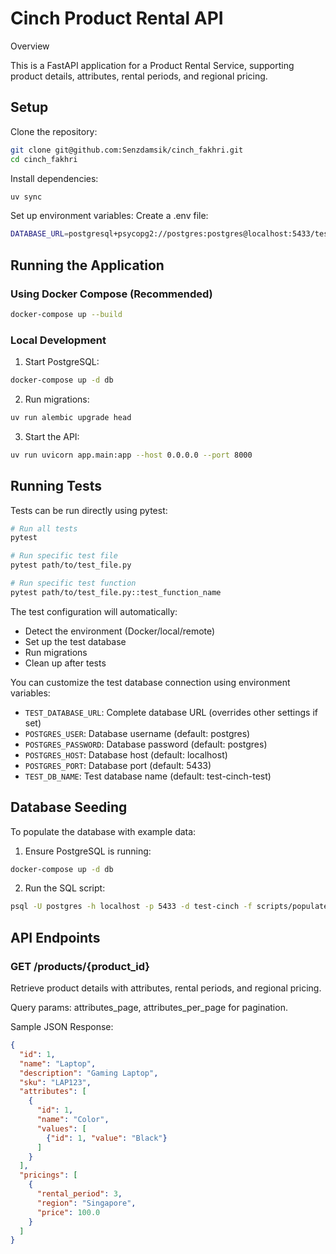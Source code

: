 # Cinch Product Rental API

Overview

This is a FastAPI application for a Product Rental Service, supporting product details, attributes, rental periods, and regional pricing.

## Setup

Clone the repository:
```bash
git clone git@github.com:Senzdamsik/cinch_fakhri.git
cd cinch_fakhri
```

Install dependencies:
```bash
uv sync
```

Set up environment variables: Create a .env file:
```bash
DATABASE_URL=postgresql+psycopg2://postgres:postgres@localhost:5433/test-cinch
```

## Running the Application

### Using Docker Compose (Recommended)
```bash
docker-compose up --build
```

### Local Development
1. Start PostgreSQL:
```bash
docker-compose up -d db
```

2. Run migrations:
```bash
uv run alembic upgrade head
```

3. Start the API:
```bash
uv run uvicorn app.main:app --host 0.0.0.0 --port 8000
```

## Running Tests

Tests can be run directly using pytest:

```bash
# Run all tests
pytest

# Run specific test file
pytest path/to/test_file.py

# Run specific test function
pytest path/to/test_file.py::test_function_name
```

The test configuration will automatically:
- Detect the environment (Docker/local/remote)
- Set up the test database
- Run migrations
- Clean up after tests

You can customize the test database connection using environment variables:
- `TEST_DATABASE_URL`: Complete database URL (overrides other settings if set)
- `POSTGRES_USER`: Database username (default: postgres)
- `POSTGRES_PASSWORD`: Database password (default: postgres)
- `POSTGRES_HOST`: Database host (default: localhost)
- `POSTGRES_PORT`: Database port (default: 5433)
- `TEST_DB_NAME`: Test database name (default: test-cinch-test)

## Database Seeding

To populate the database with example data:

1. Ensure PostgreSQL is running:
```bash
docker-compose up -d db
```

2. Run the SQL script:
```bash
psql -U postgres -h localhost -p 5433 -d test-cinch -f scripts/populate_tables.sql
```

## API Endpoints

### GET /products/{product_id}
Retrieve product details with attributes, rental periods, and regional pricing.

Query params: attributes_page, attributes_per_page for pagination.

Sample JSON Response:
```json
{
  "id": 1,
  "name": "Laptop",
  "description": "Gaming Laptop",
  "sku": "LAP123",
  "attributes": [
    {
      "id": 1,
      "name": "Color",
      "values": [
        {"id": 1, "value": "Black"}
      ]
    }
  ],
  "pricings": [
    {
      "rental_period": 3,
      "region": "Singapore",
      "price": 100.0
    }
  ]
}